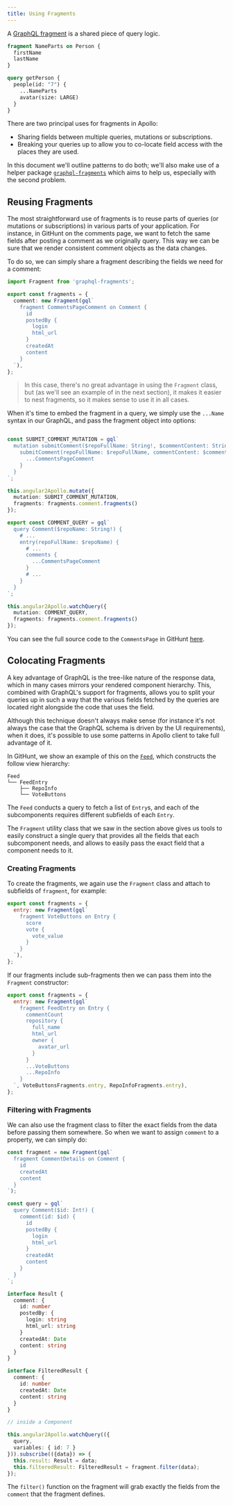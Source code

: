 ```yaml
---
title: Using Fragments
---
```


A [GraphQL fragment](http://graphql.org/learn/queries/#fragments) is a shared piece of query logic.

```graphql
fragment NameParts on Person {
  firstName
  lastName
}

query getPerson {
  people(id: "7") {
    ...NameParts
    avatar(size: LARGE)
  }
}
```

There are two principal uses for fragments in Apollo:

  - Sharing fields between multiple queries, mutations or subscriptions.
  - Breaking your queries up to allow you to co-locate field access with the places they are used.

In this document we'll outline patterns to do both; we'll also make use of a helper package [`graphql-fragments`](https://github.com/apollostack/graphql-fragments) which aims to help us, especially with the second problem.

<h2 id="reusing-fragments">Reusing Fragments</h2>

The most straightforward use of fragments is to reuse parts of queries (or mutations or subscriptions) in various parts of your application. For instance, in GitHunt on the comments page, we want to fetch the same fields after posting a comment as we originally query. This way we can be sure that we render consistent comment objects as the data changes.

To do so, we can simply share a fragment describing the fields we need for a comment:

```ts
import Fragment from 'graphql-fragments';

export const fragments = {
  comment: new Fragment(gql`
    fragment CommentsPageComment on Comment {
      id
      postedBy {
        login
        html_url
      }
      createdAt
      content
    }
  `),
};
```

> In this case, there's no great advantage in using the `Fragment` class, but (as we'll see an example of in the next section), it makes it easier to nest fragments, so it makes sense to use it in all cases.

When it's time to embed the fragment in a query, we simply use the `...Name` syntax in our GraphQL, and pass the fragment object into options:

```ts

const SUBMIT_COMMENT_MUTATION = gql`
  mutation submitComment($repoFullName: String!, $commentContent: String!) {
    submitComment(repoFullName: $repoFullName, commentContent: $commentContent) {
      ...CommentsPageComment
    }
  }
`;

this.angular2Apollo.mutate({
  mutation: SUBMIT_COMMENT_MUTATION,
  fragments: fragments.comment.fragments()
});

export const COMMENT_QUERY = gql`
  query Comment($repoName: String!) {
    # ...
    entry(repoFullName: $repoName) {
      # ...
      comments {
        ...CommentsPageComment
      }
      # ...
    }
  }
`;

this.angular2Apollo.watchQuery({
  mutation: COMMENT_QUERY,
  fragments: fragments.comment.fragments()
});
```

You can see the full source code to the `CommentsPage` in GitHunt [here](https://github.com/apollostack/GitHunt-angular2/blob/master/src/app/comments/comments-page.component.ts).

<h2 id="colocating-fragments">Colocating Fragments</h2>

A key advantage of GraphQL is the tree-like nature of the response data, which in many cases mirrors your rendered component hierarchy. This, combined with GraphQL's support for fragments, allows you to split your queries up in such a way that the various fields fetched by the queries are located right alongside the code that uses the field.

Although this technique doesn't always make sense (for instance it's not always the case that the GraphQL schema is driven by the UI requirements), when it does, it's possible to use some patterns in Apollo client to take full advantage of it.

In GitHunt, we show an example of this on the [`Feed`](https://github.com/apollostack/GitHunt-React/blob/master/ui/routes/FeedPage.js), which constructs the follow view hierarchy:

```
Feed
└── FeedEntry
    ├── RepoInfo
    └── VoteButtons
```

The `Feed` conducts a query to fetch a list of `Entry`s, and each of the subcomponents requires different subfields of each `Entry`.

The `Fragment` utility class that we saw in the section above gives us tools to easily construct a single query that provides all the fields that each subcomponent needs, and allows to easily pass the exact field that a component needs to it.

<h3 id="creating-fragments">Creating Fragments</h3>

To create the fragments, we again use the `Fragment` class and attach to subfields of `fragment`, for example:

```js
export const fragments = {
  entry: new Fragment(gql`
    fragment VoteButtons on Entry {
      score
      vote {
        vote_value
      }
    }
  `),
};
```

If our fragments include sub-fragments then we can pass them into the `Fragment` constructor:

```js
export const fragments = {
  entry: new Fragment(gql`
    fragment FeedEntry on Entry {
      commentCount
      repository {
        full_name
        html_url
        owner {
          avatar_url
        }
      }
      ...VoteButtons
      ...RepoInfo
    }
  `, VoteButtonsFragments.entry, RepoInfoFragments.entry),
};
```

<h3 id="filtering-with-fragments">Filtering with Fragments</h3>

We can also use the fragment class to filter the exact fields from the data before passing them somewhere.
So when we want to assign `comment` to a property, we can simply do:

```ts
const fragment = new Fragment(gql`
  fragment CommentDetails on Comment {
    id
    createdAt
    content
  }
`);

const query = gql`
  query Comment($id: Int!) {
    comment(id: $id) {
      id
      postedBy {
        login
        html_url
      }
      createdAt
      content
    }
  }
`;

interface Result {
  comment: {
    id: number
    postedBy: {
      login: string
      html_url: string
    }
    createdAt: Date
    content: string
  }
}

interface FilteredResult {
  comment: {
    id: number
    createdAt: Date
    content: string
  }
}

// inside a Component

this.angular2Apollo.watchQuery(({
  query,
  variables: { id: 7 }
})).subscribe(({data}) => {
  this.result: Result = data;
  this.filteredResult: FilteredResult = fragment.filter(data);
});
```

The `filter()` function on the fragment will grab exactly the fields from the `comment` that the fragment defines.


